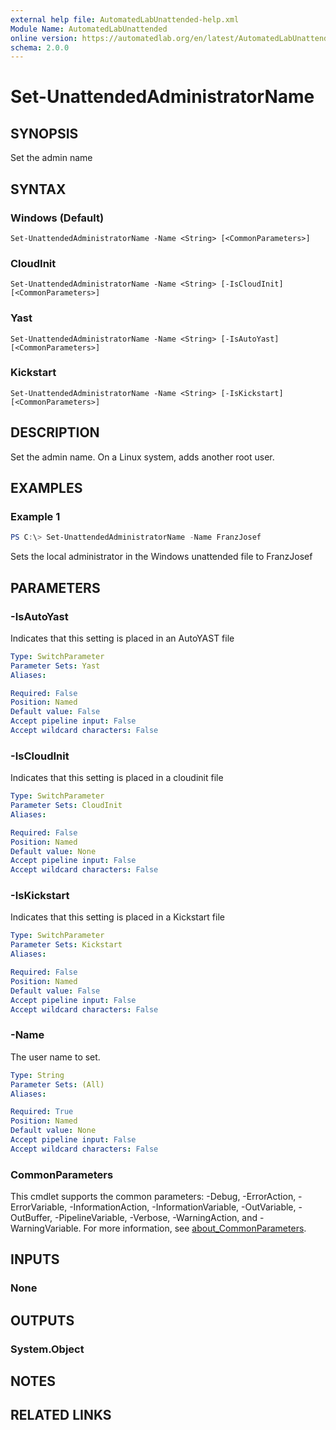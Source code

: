 ```yaml
---
external help file: AutomatedLabUnattended-help.xml
Module Name: AutomatedLabUnattended
online version: https://automatedlab.org/en/latest/AutomatedLabUnattended/en-us/Set-UnattendedAdministratorName
schema: 2.0.0
---
```


# Set-UnattendedAdministratorName

## SYNOPSIS
Set the admin name

## SYNTAX

### Windows (Default)
```
Set-UnattendedAdministratorName -Name <String> [<CommonParameters>]
```

### CloudInit
```
Set-UnattendedAdministratorName -Name <String> [-IsCloudInit] [<CommonParameters>]
```

### Yast
```
Set-UnattendedAdministratorName -Name <String> [-IsAutoYast] [<CommonParameters>]
```

### Kickstart
```
Set-UnattendedAdministratorName -Name <String> [-IsKickstart] [<CommonParameters>]
```

## DESCRIPTION
Set the admin name.
On a Linux system, adds another root user.

## EXAMPLES

### Example 1
```powershell
PS C:\> Set-UnattendedAdministratorName -Name FranzJosef
```

Sets the local administrator in the Windows unattended file to FranzJosef

## PARAMETERS

### -IsAutoYast
Indicates that this setting is placed in an AutoYAST file

```yaml
Type: SwitchParameter
Parameter Sets: Yast
Aliases:

Required: False
Position: Named
Default value: False
Accept pipeline input: False
Accept wildcard characters: False
```

### -IsCloudInit
Indicates that this setting is placed in a cloudinit file

```yaml
Type: SwitchParameter
Parameter Sets: CloudInit
Aliases:

Required: False
Position: Named
Default value: None
Accept pipeline input: False
Accept wildcard characters: False
```

### -IsKickstart
Indicates that this setting is placed in a Kickstart file

```yaml
Type: SwitchParameter
Parameter Sets: Kickstart
Aliases:

Required: False
Position: Named
Default value: False
Accept pipeline input: False
Accept wildcard characters: False
```

### -Name
The user name to set.

```yaml
Type: String
Parameter Sets: (All)
Aliases:

Required: True
Position: Named
Default value: None
Accept pipeline input: False
Accept wildcard characters: False
```

### CommonParameters
This cmdlet supports the common parameters: -Debug, -ErrorAction, -ErrorVariable, -InformationAction, -InformationVariable, -OutVariable, -OutBuffer, -PipelineVariable, -Verbose, -WarningAction, and -WarningVariable. For more information, see [about_CommonParameters](http://go.microsoft.com/fwlink/?LinkID=113216).

## INPUTS

### None
## OUTPUTS

### System.Object
## NOTES

## RELATED LINKS

